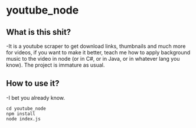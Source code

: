 # youtube_node
## What is this shit? 
-It is a youtube scraper to get download links, thumbnails and much more for videos, if you want to make it better, teach me how to apply background music to the video in node (or in C#, or in Java, or in whatever lang you know). The project is immature as usual. 

## How to use it? 
-I bet you already know.

```
cd youtube_node
npm install
node index.js
```
